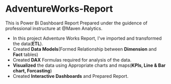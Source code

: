 # AdventureWorks-Report
This is Power Bi Dashboard Report Prepared under the guidence of professional instructure at @Maven Analytics.
* In this project Adventure Works Report, I've imported and transformed the data(**ETL**).
* Created **Data Models**(Formed Relationship between **Dimension** and **Fact** tables)
* Created **DAX** Formulas required for analysis of the data.
* **Visualized** the data using Appropriate charts and maps(**KPIs, Line & Bar chart, Forcasting**)
* Created **Interactive Dashboards** and Prepared Report.
